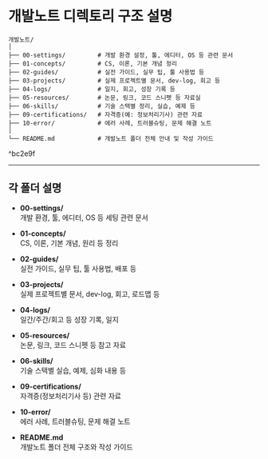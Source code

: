 # 개발노트 디렉토리 구조 설명

```
개발노트/
│
├── 00-settings/         # 개발 환경 설정, 툴, 에디터, OS 등 관련 문서
├── 01-concepts/         # CS, 이론, 기본 개념 정리
├── 02-guides/           # 실전 가이드, 실무 팁, 툴 사용법 등
├── 03-projects/         # 실제 프로젝트별 문서, dev-log, 회고 등
├── 04-logs/             # 일지, 회고, 성장 기록 등
├── 05-resources/        # 논문, 링크, 코드 스니펫 등 자료실
├── 06-skills/           # 기술 스택별 정리, 실습, 예제 등
├── 09-certifications/   # 자격증(예: 정보처리기사) 관련 자료
├── 10-error/            # 에러 사례, 트러블슈팅, 문제 해결 노트
│
└── README.md            # 개발노트 폴더 전체 안내 및 작성 가이드
```

^bc2e9f


---

## 각 폴더 설명

- **00-settings/**  
  개발 환경, 툴, 에디터, OS 등 세팅 관련 문서

- **01-concepts/**  
  CS, 이론, 기본 개념, 원리 등 정리

- **02-guides/**  
  실전 가이드, 실무 팁, 툴 사용법, 배포 등

- **03-projects/**  
  실제 프로젝트별 문서, dev-log, 회고, 로드맵 등

- **04-logs/**  
  일간/주간/회고 등 성장 기록, 일지

- **05-resources/**  
  논문, 링크, 코드 스니펫 등 참고 자료

- **06-skills/**  
  기술 스택별 실습, 예제, 심화 내용 등

- **09-certifications/**  
  자격증(정보처리기사 등) 관련 자료

- **10-error/**  
  에러 사례, 트러블슈팅, 문제 해결 노트

- **README.md**  
  개발노트 폴더 전체 구조와 작성 가이드 